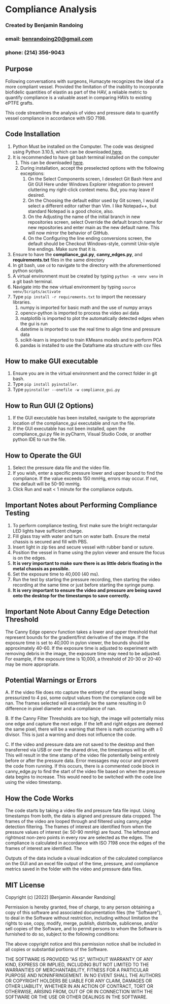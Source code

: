 # Compliance Analysis
### Created by Benjamin Randoing
### email: benrandoing20@gmail.com
### phone: (214) 356-9043

## Purpose
Following conversations with surgeons, Humacyte recognizes the ideal of a more compliant vessel. Provided the 
 limitation of the inability to incorporate biofidelic quantities of elastin as part of the HAV, a reliable metric to quantify 
compliance is a valuable asset in comparing HAVs to existing ePTFE grafts. 

This code streamlines the analysis of video and pressure data to quantify vessel compliance in accordance with ISO 7198.

## Code Installation
1. Python Must be installed on the Computer. The code was designed using Python 3.10.5, which can be downloaded[ here](https://www.python.org/downloads/).
2. It is recommended to have git bash terminal installed on the computer
   1. This can be downloaded [here](https://git-scm.com/). 
   2. During installation, accept the preselected options with the following exceptions:
      1. On the Select Components screen, I deselect Git Bash Here and Git GUI Here under Windows Explorer integration to prevent cluttering my right-click context menu. But, you may leave if desired. 
      2. On the Choosing the default editor used by Git screen, I would select a different editor rather than Vim. I like Notepad++, but standard Notepad is a good choice, also. 
      3. On the Adjusting the name of the initial branch in new repositories screen, select Override the default branch name for new repositories and enter main as the new default name. This will now mirror the behavior of GitHub. 
      4. On the Configuring the line ending conversions screen, the default should be Checkout Windows-style, commit Unix-style line endings. Make sure that it is.
3. Ensure to have the **compliance_gui.py**, **canny_edges.py**, and **requirements.txt** files in the same directory
4. In git bash, use `cd` to navigate to the directory with the aforementioned python scripts. 
5. A virtual environment must be created by typing `python -m venv venv` in a git bash terminal.
6. Navigate into the new virtual environment by typing `source venv/Scripts/activate`
7. Type `pip install -r requirements.txt` to import the necessary libraries.
   1. numpy is imported for basic math and the use of numpy arrays
   2. opencv-python is imported to process the video avi data
   3. matplotlib is imported to plot the automatically detected edges when the gui is run
   4. datetime is imported to use the real time to align time and pressure data
   5. scikit-learn is imported to train KMeans models and to perform PCA
   6. pandas is installed to use the Dataframe ata structure with csv files

## How to make GUI executable
1. Ensure you are in the virtual environment and the correct folder in git bash. 
2. Type `pip install pyinstaller`.
3. Type `pyinstaller --onefile -w compliance_gui.py`

## How to Run GUI (2 Options)
1. If the GUI executable has been installed, navigate to the appropriate location of the compliance_gui executable and run the file.
2. If the GUI executable has not been installed, open the compliance_gui.py file in pyCharm, Visual Studio Code, or another python IDE to run the file.

## How to Operate the GUI
1. Select the pressure data file and the video file.
2. If you wish, enter a specific pressure lower and upper bound to find the compliance. If the value exceeds 150 mmHg, errors may occur.
If not, the default will be 50-90 mmHg. 
3. Click Run and wait < 1 minute for the compliance outputs. 

## Important Notes about Performing Compliance Testing
1. To perform compliance testing, first make sure the bright rectangular LED lights  have sufficient charge. 
2. Fill glass tray with water and turn on water bath. Ensure the metal chassis is secured and fill with PBS. 
3. Insert light in zip ties and secure vessel with rubber band or suture. 
4. Position the vessel in frame using the pylon viewer and ensure the focus is on the edges. 
5. **It is very important to make sure there is as little debris floating in the metal chassis as possible.**
6. Set the exposure time to 40,000 (40 ms).
7. Run the test by starting the pressure recording, then starting the video recording at the same time or just before 
starting the syringe pump.
8. **It is very important to ensure the video and pressure are being saved onto the desktop for the timestamps to save correctly.**

## Important Note About Canny Edge Detection Threshold
The Canny Edge opencv function takes a lower and upper threshold that represent bounds for the gradient/first derivative of the image.
If the exposure time is set to 40,000 in pylon viewer, the bounds should be approximately 40-60. If the exposure time is adjusted to experiment with
removing debris in the image, the exposure time may need to be adjusted. For example, if the exposure time is 10,000, a threshold of 20-30 or 20-40 may be more appropriate.

## Potential Warnings or Errors

   A. If the video file does nto capture the entirety of the vessel being pressurized to 4 psi, some output values from the compliance code will be nan. The frames selected will essentially be the same
resulting in 0 difference in pixel diameter and a compliance of nan.

   B. If the Canny Filter Thresholds are too high, the image will potentially miss one edge and capture the next edge. If the left and right edges are deemed the same pixel, there will be a warning that there is math 
occurring with a 0 divisor. This is just a warning and does not influence the code. 

   C. If the video and pressure data are not saved to the desktop and then transferred via USB or over the shared drive, the timestamps will be off. This will 
result in the time stamp of the video file potentially being entirely before or after the pressure data. Error messages may occur and prevent the code from running. If this occurs, 
there is a commented code block in canny_edge.py to find the start of the video file based on when the 
pressure data begins to increase. This would need to be switched with the code line using the video timestamp. 

## How the Code Works

The code starts by taking a video file and pressure fata file input. Using timestamps from both, the data is aligned and 
pressure data cropped. The frames of the video are looped through and filtered using canny_edge detection filtering. The frames of interest are identified from when the 
pressure values of interest (ie: 50-90 mmHg) are found. The leftmost and rightmost non-zero points in every row are selected as the edges. The compliance is calculated in accordance with ISO 7198 
once the edges of the frames of interest are identified. The 

Outputs of the data include a visual indication of the calculated compliance on the GUI and an excel file output of the time, pressure, and compliance metrics saved in the 
folder with the video and pressure data files. 


## MIT License

Copyright (c) [2022] [Benjamin Alexander Randoing]

Permission is hereby granted, free of charge, to any person obtaining a copy
of this software and associated documentation files (the "Software"), to deal
in the Software without restriction, including without limitation the rights
to use, copy, modify, merge, publish, distribute, sublicense, and/or sell
copies of the Software, and to permit persons to whom the Software is
furnished to do so, subject to the following conditions:

The above copyright notice and this permission notice shall be included in all
copies or substantial portions of the Software.

THE SOFTWARE IS PROVIDED "AS IS", WITHOUT WARRANTY OF ANY KIND, EXPRESS OR
IMPLIED, INCLUDING BUT NOT LIMITED TO THE WARRANTIES OF MERCHANTABILITY,
FITNESS FOR A PARTICULAR PURPOSE AND NONINFRINGEMENT. IN NO EVENT SHALL THE
AUTHORS OR COPYRIGHT HOLDERS BE LIABLE FOR ANY CLAIM, DAMAGES OR OTHER
LIABILITY, WHETHER IN AN ACTION OF CONTRACT, TORT OR OTHERWISE, ARISING FROM,
OUT OF OR IN CONNECTION WITH THE SOFTWARE OR THE USE OR OTHER DEALINGS IN THE
SOFTWARE.